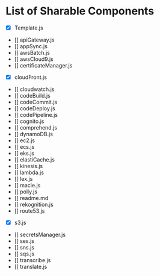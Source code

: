# List of Sharable Components

- [x] Template.js
- [] apiGateway.js
- [] appSync.js
- [] awsBatch.js
- [] awsCloud9.js
- [] certificateManager.js
- [x] cloudFront.js
- [] cloudwatch.js
- [] codeBuild.js
- [] codeCommit.js
- [] codeDeploy.js
- [] codePipeline.js
- [] cognito.js
- [] comprehend.js
- [] dynamoDB.js
- [] ec2.js
- [] ecs.js
- [] eks.js
- [] elastiCache.js
- [] kinesis.js
- [] lambda.js
- [] lex.js
- [] macie.js
- [] polly.js
- [] readme.md
- [] rekognition.js
- [] route53.js
- [x] s3.js
- [] secretsManager.js
- [] ses.js
- [] sns.js
- [] sqs.js
- [] transcribe.js
- [] translate.js
